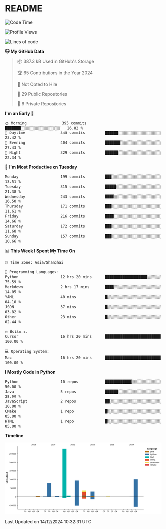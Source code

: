 # README

<!--START_SECTION:waka-->
![Code Time](http://img.shields.io/badge/Code%20Time-1%2C101%20hrs%208%20mins-blue)

![Profile Views](http://img.shields.io/badge/Profile%20Views-30-blue)

![Lines of code](https://img.shields.io/badge/From%20Hello%20World%20I%27ve%20Written-631.0%20thousand%20lines%20of%20code-blue)

**🐱 My GitHub Data** 

> 📦 387.3 kB Used in GitHub's Storage 
 > 
> 🏆 65 Contributions in the Year 2024
 > 
> 🚫 Not Opted to Hire
 > 
> 📜 29 Public Repositories 
 > 
> 🔑 6 Private Repositories 
 > 
**I'm an Early 🐤** 

```text
🌞 Morning                395 commits         ███████░░░░░░░░░░░░░░░░░░   26.82 % 
🌆 Daytime                345 commits         ██████░░░░░░░░░░░░░░░░░░░   23.42 % 
🌃 Evening                404 commits         ███████░░░░░░░░░░░░░░░░░░   27.43 % 
🌙 Night                  329 commits         ██████░░░░░░░░░░░░░░░░░░░   22.34 % 
```
📅 **I'm Most Productive on Tuesday** 

```text
Monday                   199 commits         ███░░░░░░░░░░░░░░░░░░░░░░   13.51 % 
Tuesday                  315 commits         █████░░░░░░░░░░░░░░░░░░░░   21.38 % 
Wednesday                243 commits         ████░░░░░░░░░░░░░░░░░░░░░   16.50 % 
Thursday                 171 commits         ███░░░░░░░░░░░░░░░░░░░░░░   11.61 % 
Friday                   216 commits         ████░░░░░░░░░░░░░░░░░░░░░   14.66 % 
Saturday                 172 commits         ███░░░░░░░░░░░░░░░░░░░░░░   11.68 % 
Sunday                   157 commits         ███░░░░░░░░░░░░░░░░░░░░░░   10.66 % 
```


📊 **This Week I Spent My Time On** 

```text
🕑︎ Time Zone: Asia/Shanghai

💬 Programming Languages: 
Python                   12 hrs 20 mins      ███████████████████░░░░░░   75.59 % 
Markdown                 2 hrs 17 mins       ████░░░░░░░░░░░░░░░░░░░░░   14.05 % 
YAML                     40 mins             █░░░░░░░░░░░░░░░░░░░░░░░░   04.10 % 
JSON                     37 mins             █░░░░░░░░░░░░░░░░░░░░░░░░   03.82 % 
Other                    23 mins             █░░░░░░░░░░░░░░░░░░░░░░░░   02.44 % 

🔥 Editors: 
Cursor                   16 hrs 20 mins      █████████████████████████   100.00 % 

💻 Operating System: 
Mac                      16 hrs 20 mins      █████████████████████████   100.00 % 
```

**I Mostly Code in Python** 

```text
Python                   10 repos            ████████████░░░░░░░░░░░░░   50.00 % 
Java                     5 repos             ██████░░░░░░░░░░░░░░░░░░░   25.00 % 
JavaScript               2 repos             ██░░░░░░░░░░░░░░░░░░░░░░░   10.00 % 
CMake                    1 repo              █░░░░░░░░░░░░░░░░░░░░░░░░   05.00 % 
HTML                     1 repo              █░░░░░░░░░░░░░░░░░░░░░░░░   05.00 % 
```



**Timeline**

![Lines of Code chart](https://raw.githubusercontent.com/XeonHis/XeonHis/main/assets/bar_graph.png)


 Last Updated on 14/12/2024 10:32:31 UTC
<!--END_SECTION:waka-->
